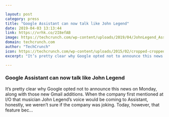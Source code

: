 ```yaml
---

layout: post
category: press
title: "Google Assistant can now talk like John Legend"
date: 2019-04-03 13:13:44
link: https://vrhk.co/2I8efAB
image: https://techcrunch.com/wp-content/uploads/2019/04/JohnLegend_Assistant_KeywordHero.jpg?w=749
domain: techcrunch.com
author: "TechCrunch"
icon: https://techcrunch.com/wp-content/uploads/2015/02/cropped-cropped-favicon-gradient.png?w=180
excerpt: "It’s pretty clear why Google opted not to announce this news on Monday, along with those new Gmail additions. When the company first mentioned at I/O that musician John Legend’s voice would be coming to Assistant, honestly, we weren’t sure if the company was joking. Today, however, that feature bec…"

---
```


### Google Assistant can now talk like John Legend

It’s pretty clear why Google opted not to announce this news on Monday, along with those new Gmail additions. When the company first mentioned at I/O that musician John Legend’s voice would be coming to Assistant, honestly, we weren’t sure if the company was joking. Today, however, that feature bec…